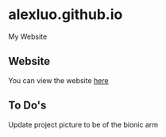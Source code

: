 # alexluo.github.io
My Website

## Website

You can view the website [here](http://alex-luo.github.io/alexluo.github.io/)

## To Do's

Update project picture to be of the bionic arm 
